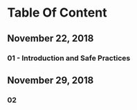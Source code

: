 # Table Of Content 
## November 22, 2018 
### 01 - Introduction and Safe Practices
## November 29, 2018 
### 02
